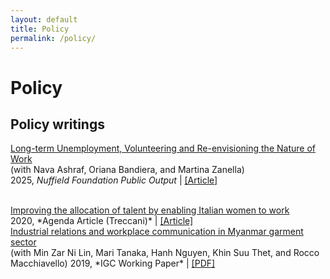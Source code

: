 ```yaml
---
layout: default
title: Policy
permalink: /policy/
---
```


# Policy
## Policy writings


<a href="/assets/files/ABMZ2025.pdf" target="_blank" rel="noopener noreferrer"> Long-term Unemployment, Volunteering and Re-envisioning the Nature of Work </a> <br>
(with Nava Ashraf, Oriana Bandiera, and Martina Zanella)<br>
2025, *Nuffield Foundation Public Output*  | <a href="/assets/files/ABMZ2025.pdf" target="_blank" rel="noopener noreferrer"> [Article] 

<br>
<a href="https://www.treccani.it/magazine/agenda/articoli/economia-e-innovazione/gender_gap.html" target="_blank" rel="noopener noreferrer">Improving the allocation of talent by enabling Italian women to work</a> <br>
2020, *Agenda Article (Treccani)* | <a href="https://www.treccani.it/magazine/agenda/articoli/economia-e-innovazione/gender_gap.html" target="_blank" rel="noopener noreferrer">[Article]


<br>
<a href="https://www.theigc.org/publications/industrial-relations-and-workplace-communication-myanmar-garment-sector" target="_blank" rel="noopener noreferrer">Industrial relations and workplace communication in Myanmar garment sector</a> <br>
(with Min Zar Ni Lin, Mari Tanaka, Hanh Nguyen, Khin Suu Thet, and Rocco Macchiavello)  
2019, *IGC Working Paper* | <a href="/assets/files/Tanaka-et-al-2019-Working-paper.pdf" target="_blank" rel="noopener noreferrer">[PDF]

